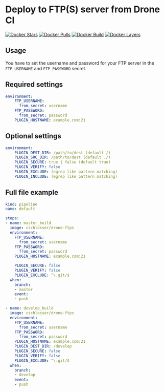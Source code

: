 # Deploy to FTP(S) server from Drone CI

[![Docker Stars](https://img.shields.io/docker/stars/cschlosser/drone-ftps.svg)](https://hub.docker.com/r/cschlosser/drone-ftps/)
[![Docker Pulls](https://img.shields.io/docker/pulls/cschlosser/drone-ftps.svg)](https://hub.docker.com/r/cschlosser/drone-ftps/)
[![Docker Build](https://img.shields.io/docker/build/cschlosser/drone-ftps.svg)](https://hub.docker.com/r/cschlosser/drone-ftps/)
[![Docker Layers](https://images.microbadger.com/badges/image/cschlosser/drone-ftps.svg)](https://hub.docker.com/r/cschlosser/drone-ftps/)

## Usage

You have to set the username and password for your FTP server in the `FTP_USERNAME` and `FTP_PASSWORD` secret.

## Required settings

```yaml
environment:
    FTP_USERNAME:
      from_secret: username
    FTP_PASSWORD:
      from_secret: password
    PLUGIN_HOSTNAME: example.com:21
```

## Optional settings

```yaml
environment:
    PLUGIN_DEST_DIR: /path/to/dest (default /)
    PLUGIN_SRC_DIR: /path/to/dest (default ./)
    PLUGIN_SECURE: true | false (default true)
    PLUGIN_VERIFY: false
    PLUGIN_EXCLUDE: (egrep like pattern matching)
    PLUGIN_INCLUDE: (egrep like pattern matching)
```

## Full file example

```yaml
kind: pipeline
name: default

steps:
- name: master_build
  image: cschlosser/drone-ftps
  environment:
    FTP_USERNAME:
      from_secret: username
    FTP_PASSWORD:
      from_secret: password
    PLUGIN_HOSTNAME: example.com:21

    PLUGIN_SECURE: false
    PLUGIN_VERIFY: false
    PLUGIN_EXCLUDE: ^\.git/$
  when:
    branch:
    - master
    event:
    - push

- name: develop_build
  image: cschlosser/drone-ftps
  environment:
    FTP_USERNAME:
      from_secret: username
    FTP_PASSWORD:
      from_secret: password
    PLUGIN_HOSTNAME: example.com:21
    PLUGIN_DEST_DIR: /develop
    PLUGIN_SECURE: false
    PLUGIN_VERIFY: false
    PLUGIN_EXCLUDE: ^\.git/$
  when:
    branch:
    - develop
    event:
    - push
```
